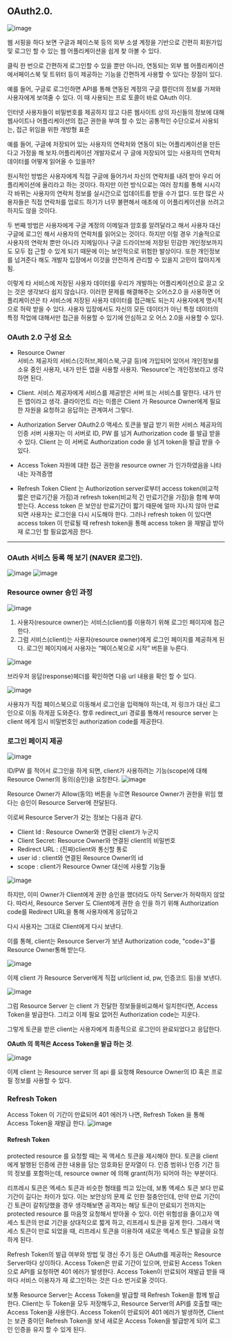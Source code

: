 ## OAuth2.0.  

![image](https://github.com/EUN-HA-CHOI/Internship/assets/97012561/cfd4652f-f0b9-429d-8077-60a38a01384a)

웹 서핑을 하다 보면 구글과 페이스북 등의 외부 소셜 계정을 기반으로 간편히 회원가입 및 로그인 할 수 있는 웹 어플리케이션을 쉽게 찾
아볼 수 있다.

클릭 한 번으로 간편하게 로그인할 수 있을 뿐만 아니라, 연동되는 외부 웹 어플리케이션에서페이스북 및 트위터 등이 제공하는 기능을
간편하게 사용할 수 있다는 장점이 있다.

예를 들어, 구글로 로그인하면 API를 통해 연동된 계정의 구글 캘린더의 정보를 가져와 사용자에게 보여줄 수 있다. 이 때 사용되는 프로
토콜이 바로 OAuth 이다.

인터넷 사용자들이 비밀번호를 제공하지 않고 다른 웹사이트 상의 자신들의 정보에 대해 웹사이트나 어플리케이션의 접근 권한을 부여
할 수 있는 공통적인 수단으로서 사용되는, 접근 위임을 위한 개방형 표준

예를 들어, 구글에 저장되어 있는 사용자의 연락처와 연동이 되는 어플리케이션을 만든다고 가정을 해 보자.어플리케이션 개발자로서 구
글에 저장되어 있는 사용자의 연락처 데이터를 어떻게 읽어올 수 있을까?

원시적인 방법은 사용자에게 직접 구글에 들어가서 자신의 연락처를 내려 받아 우리 어플리케이션에 올리라고 하는 것이다. 하지만 이런
방식으로는 여러 장치를 통해 시시각각 바뀌는 사용자의 연락처 정보를 실시간으로 업데이트를 받을 수가 없다. 또한 많은 사용자들은
직접 연락처를 업로드 하기가 너무 불편해서 애초에 이 어플리케이션을 쓰려고 하지도 않을 것이다.

두 번째 방법은 사용자에게 구글 계정의 이메일과 암호를 알려달라고 해서 사용자 대신 구글에 로그인 해서 사용자의 연락처를 읽어오는
것이다. 하지만 이럴 경우 기술적으로 사용자의 연락처 뿐만 아니라 지메일이나 구글 드라이브에 저장된 민감한 개인정보까지도 모두 접
근할 수 있게 되기 때문에 이는 보안적으로 위험한 발상이다. 또한 개인정보를 넘겨준다 해도 개발자 입장에서 이것을 안전하게 관리할
수 있을지 고민이 많아지게 됨.

이렇게 타 서비스에 저장된 사용자 데이터를 우리가 개발하는 어플리케이션으로 끌고 오는 것은 생각보다 쉽지 않습니다. 이러한 문제를
해결해주는 오어스2.0 을 사용하면 어플리케이션은 타 서비스에 저장된 사용자 데이터를 접근해도 되는지 사용자에게 명시적으로 허락
받을 수 있다. 사용자 입장에서도 자신의 모든 데이터가 아닌 특정 데이터의 특정 작업에 대해서만 접근을 허용할 수 있기에 안심하고 오
어스 2.0을 사용할 수 있다.


### OAuth 2.0 구성 요소  

- Resource Owner  
 서비스 제공자의 서비스(깃허브,페이스북,구글 등)에 가입되어 있어서 개인정보를 소유 중인 사용자, 내가 만든 앱을 사용할 사용자.
‘Resource’는 개인정보라고 생각하면 된다. 

- Client. 
  서비스 제공자에게 서비스를 제공받은 서버 또는 서비스를 말한다. 내가 만든 앱이라고 생각.
클라이언트 라는 이름은 Client 가 Resource Owner에게 필요한 자원을 요청하고 응답하는 관계여서 그렇다.

- Authorization Server 
  OAuth2.0 액세스 토큰을 발급 받기 위한 서비스 제공자의 인증 서버
  사용자는 이 서버로 ID, PW 를 넘겨 Authorization code 를 발급 받을 수 있다.
  Client 는 이 서버로 Authorization code 을 넘겨 token을 발급 받을 수 있다.
  
- Access Token 
  자원에 대한 접근 권한을 resource owner 가 인가하였음을 나타내는 자격증명 
  
- Refresh Token
Client 는 Authorizotion server로부터 access token(비교적 짧은 만료기간을 가짐)과 refresh token(비교적 긴 만료기간을 가짐)을 함께 부여 받는다.
Access token 은 보안상 만료기간이 짧기 때문에 얼마 지나지 않아 만료되면 사용자는 로그인을 다시 시도해야 한다.
그러나 refresh token 이 있다면 access token 이 만료될 때 refresh token을 통해 access token 을 재발급 받아 재 로그인 할 필요없게끔 한다.

<hr>

### OAuth 서비스 등록 해 보기 (NAVER 로그인). 
![image](https://github.com/EUN-HA-CHOI/Internship/assets/97012561/59936fae-03f1-4f5f-a2db-45445341455a)
![image](https://github.com/EUN-HA-CHOI/Internship/assets/97012561/61975e6f-ca47-418e-a87c-4b439ca44ffa)


### Resource owner 승인 과정 
![image](https://github.com/EUN-HA-CHOI/Internship/assets/97012561/1a54ac9c-a638-4f96-b314-715cc126a1f9)

1. 사용자(resource owner)는 서비스(client)를 이용하기 위해 로그인 페이지에 접근한다.
2. 그럼 서비스(client)는 사용자(resource owner)에게 로그인 페이지를 제공하게 된다. 로그인 페이지에서 사용자는 “페이스북으로 시작”
버튼을 누른다.

![image](https://github.com/EUN-HA-CHOI/Internship/assets/97012561/642843fe-d9fc-4a0b-b304-5cf4a4f82806)

브라우저 응답(response)헤더를 확인하면 다음 url 내용을 확인 할 수 있다.  

![image](https://github.com/EUN-HA-CHOI/Internship/assets/97012561/200a7e32-e728-4b64-83f8-d10c57abfed7)

사용자가 직접 페이스북으로 이동해서 로그인을 입력해야 하는데, 저 링크가 대신 로그인으로 이동 하게끔 도와준다.
향후 redirect_uri 경로를 통해서 resource server 는 client 에게 임시 비밀번호인 authorization code를 제공한다.

### 로그인 페이지 제공
![image](https://github.com/EUN-HA-CHOI/Internship/assets/97012561/6c69fa8b-9ecf-4a27-875f-ec724167b316)

ID/PW 를 적어서 로그인을 하게 되면, client가 사용하려는 기능(scope)에 대해 Resource Owner의 동의(승인)을 요청한다.
![image](https://github.com/EUN-HA-CHOI/Internship/assets/97012561/e39d4b77-bdf1-42c0-abb1-2a5445ca184c)

 Resource Owner가 Allow(동의) 버튼을 누르면 Resource Owner가 권한을 위임 했다는 승인이 Resource Server에 전달된다.
 
이로써 Resource Server가 갖는 정보는 다음과 같다.
- Client Id : Resource Owner와 연결된 client가 누군지
- Client Secret: Resource Owner와 연결된 client의 비밀번호
- Redirect URL : (진짜)client와 통신할 통로
- user id : client와 연결된 Resource Owner의 id
- scope : client가 Resource Owner 대신에 사용할 기능들

![image](https://github.com/EUN-HA-CHOI/Internship/assets/97012561/a86104f8-d883-4179-b999-b2f8deac1ffe)

하지만, 이미 Owner가 Client에게 권한 승인을 했더라도 아직 Server가 허락하지 않았다. 따라서, Resource Server 도 Client에게 권한 승
인을 하기 위해 Authorization code를 Redirect URL을 통해 사용자에게 응답하고

다시 사용자는 그대로 Client에게 다시 보낸다.

이를 통해, client는 Resource Server가 보낸 Authorization code, "code=3"를 Resource Owner통해 받는다.

![image](https://github.com/EUN-HA-CHOI/Internship/assets/97012561/cb49c995-06b8-4a29-9fdd-684c961d5420)

이제 client 가 Resource Server에게 직접 url(client id, pw, 인증코드 등)을 보낸다.

![image](https://github.com/EUN-HA-CHOI/Internship/assets/97012561/ae7bb367-d567-46a6-bf9b-5871db46b03d)

그럼 Resource Server 는 client 가 전달한 정보들을비교해서 일치한다면, Access Token을 발급한다. 그리고
이제 필요 없어진 Authorization code는 지운다.

그렇게 토큰을 받은 client는 사용자에게 최종적으로 로그인이 완료되었다고 응답한다.

**OAuth 의 목적은 Access Token을 발급 하는 것**. 

![image](https://github.com/EUN-HA-CHOI/Internship/assets/97012561/30c6ee38-73e5-424f-a9c8-1bf8386744b6)

이제 client 는 Resource server 의 api 를 요청해 Resource Owner의 ID 혹은 프로필 정보를 사용할 수 있다.

### Refresh Token
Access Token 이 기간이 만료되어 401 에러가 나면, Refresh Token 을 통해 Access Token을 재발급 한다.
![image](https://github.com/EUN-HA-CHOI/Internship/assets/97012561/1ce3ec96-e652-410b-ac9a-429157e39f74)

#### Refresh Token
protected resource 를 요청할 때는 꼭 액세스 토큰을 제시해야 한다. 토큰을 client 에게 발행된 인증에 관한 내용을 담는 암호화된 문자열이
다. 인증 범위나 인증 기간 등의 정보를 포함하는데, resource owner 에 의해 grant(허가) 되어야 하는 부분이다.

리프레시 토큰은 엑세스 토큰과 비슷한 형태를 띄고 있는데, 보통 액세스 토큰 보다 만료 기간이 길다는 차이가 있다. 이는 보안상의 문제
로 인한 절충안인데, 만약 만료 기간이 긴 토큰이 갈취당했을 경우 생각해보면 공격자는 해당 토큰이 만료되기 전까지는 protected
resource 를 마음껏 요청해서 받아올 수 있다. 이런 위험성을 줄이고자 엑세스 토큰의 만료 기간을 상대적으로 짧게 하고, 리프레시 토큰을
길게 한다. 그래서 액세스 토큰이 만료 되었을 때, 리프레시 토큰을 이용하여 새로운 엑세스 토큰 발급을 요청하게 된다.

Refresh Token의 발급 여부와 방법 및 갱신 주기 등은 OAuth를 제공하는 Resource Server마다 상이하다.
Access Token은 만료 기간이 있으며, 만료된 Access Token으로 API를 요청하면 401 에러가 발생한다.
Access Token이 만료되어 재발급 받을 때마다 서비스 이용자가 재 로그인하는 것은 다소 번거로울 것이다.

보통 Resource Server는 Access Token을 발급할 때 Refresh Token을 함께 발급한다.
Client는 두 Token을 모두 저장해두고, Resource Server의 API를 호출할 때는 Access Token을 사용한다.
Access Token이 만료되어 401 에러가 발생하면, Client는 보관 중이던 Refresh Token을 보내 새로운
Access Token을 발급받게 되어 로그인 인증을 유지 할 수 있게 된다.
